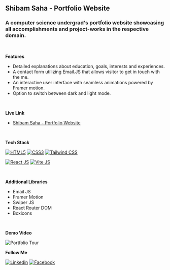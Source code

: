 ## Shibam Saha - Portfolio Website

### A computer science undergrad's portfolio website showcasing all accomplishments and project-works in the respective domain.

<br/>

**Features**

- Detailed explanations about education, goals, interests and experiences.
- A contact form utilizing Email.JS that allows visitor to get in touch with the me.
- An interactive user interface with seamless animations powered by Framer motion.
- Option to switch between dark and light mode.

<br/>

**Live Link**

- [Shibam Saha - Portfolio Website](https://shibamsaha.netlify.app)

<br/>

**Tech Stack**

[![HTML5](https://img.shields.io/badge/HTML5-E34F26?style=for-the-badge&logo=HTML5&logoColor=white)](#)
[![CSS3](https://img.shields.io/badge/CSS3-1572B6?style=for-the-badge&logo=CSS3&logoColor=white)](#)
[![Tailwind CSS](https://img.shields.io/badge/Tailwind%20CSS-06B6D4?style=for-the-badge&logo=tailwindcss&logoColor=black)](#)

[![React JS](https://img.shields.io/badge/React.js-61DAFB?style=for-the-badge&logo=React&logoColor=black)](#)
[![Vite JS](https://img.shields.io/badge/Vite.js-646CFF?style=for-the-badge&logo=Vite&logoColor=white)](#)

<br/>

**Additional Libraries**

- Email JS
- Framer Motion
- Swiper JS
- React Router DOM
- Boxicons

<br/>

**Demo Video**

<img src="./media/portfolio-tour.gif" alt="Portfolio Tour">

<br/>

**Follow Me**

[![Linkedin](https://img.shields.io/badge/LinkedIn-0077B5?style=for-the-badge&logo=linkedin&logoColor=white)](https://www.linkedin.com/in/s4shibam)
[![Facebook](https://img.shields.io/badge/Facebook-1877F2?style=for-the-badge&logo=facebook&logoColor=white)](https://facebook.com/s4shibam)
